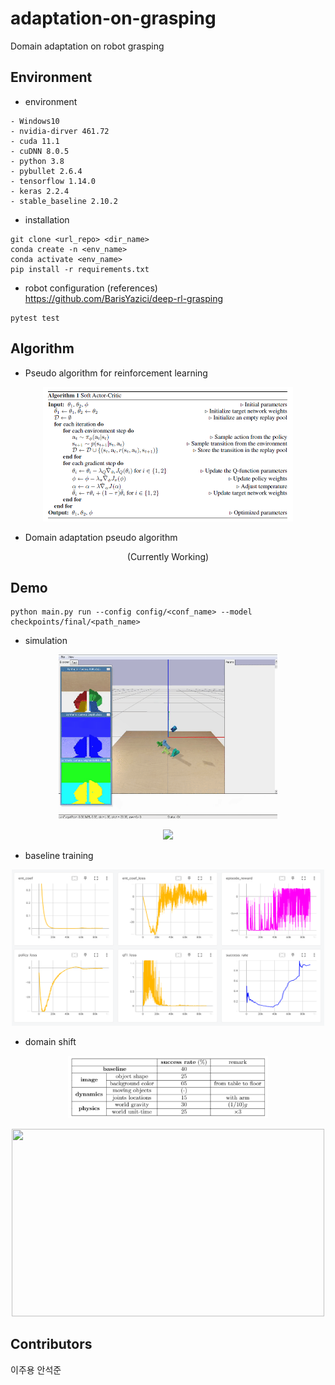 # adaptation-on-grasping
Domain adaptation on robot grasping 


## Environment
- environment
```
- Windows10
- nvidia-dirver 461.72
- cuda 11.1
- cuDNN 8.0.5
- python 3.8
- pybullet 2.6.4
- tensorflow 1.14.0
- keras 2.2.4
- stable_baseline 2.10.2
```
- installation 
```
git clone <url_repo> <dir_name>
conda create -n <env_name> 
conda activate <env_name> 
pip install -r requirements.txt
```

- robot configuration (references)       
https://github.com/BarisYazici/deep-rl-grasping     

```
pytest test
```

## Algorithm
- Pseudo algorithm for reinforcement learning
<p align="center">
<img src="demo/sac_pseudo.png" width="400px" height="215px">
</p>

- Domain adaptation pseudo algorithm
<p align="center">
(Currently Working)
</p>

## Demo 
```
python main.py run --config config/<conf_name> --model checkpoints/final/<path_name>
```

- simulation
<p align="center">
<img src="demo/gripper_demo.gif" width="350px">
</p>  
<p align="center">
<img src="demo/arm_demo.gif" width="350px">
</p>  

- baseline training
<p align="center">
<img src="demo/gripper_learning_curve.PNG" width="500px" height="250px">
</p>  

- domain shift
<p align="center">
<img src="demo/domain_shift.PNG" width="320px" height="100px">
</p>  
<p align="center">
<img src="demo/domain_shift.gif" width="500px" height="300px">
</p>  


## Contributors
이주용 안석준